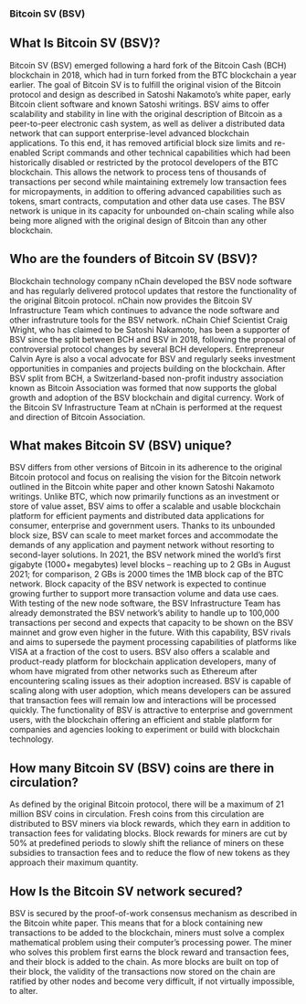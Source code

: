 
















### Bitcoin SV (BSV)
## What Is Bitcoin SV (BSV)?
Bitcoin SV (BSV) emerged following a hard fork of the Bitcoin Cash (BCH) blockchain in 2018, which had in turn forked from the BTC blockchain a year earlier.
The goal of Bitcoin SV is to fulfill the original vision of the Bitcoin protocol and design as described in Satoshi Nakamoto’s white paper, early Bitcoin client software and known Satoshi writings. BSV aims to offer scalability and stability in line with the original description of Bitcoin as a peer-to-peer electronic cash system, as well as deliver a distributed data network that can support enterprise-level advanced blockchain applications.
To this end, it has removed artificial block size limits and re-enabled Script commands and other technical capabilities which had been historically disabled or restricted by the protocol developers of the BTC blockchain. This allows the network to process tens of thousands of transactions per second while maintaining extremely low transaction fees for micropayments, in addition to offering advanced capabilities such as tokens, smart contracts, computation and other data use cases.
The BSV network is unique in its capacity for unbounded on-chain scaling while also being more aligned with the original design of Bitcoin than any other blockchain.

## Who are the founders of Bitcoin SV (BSV)?
Blockchain technology company nChain developed the BSV node software and has regularly delivered protocol updates that restore the functionality of the original Bitcoin protocol. nChain now provides the Bitcoin SV Infrastructure Team which continues to advance the node software and other infrastruture tools for the BSV network.
nChain Chief Scientist Craig Wright, who has claimed to be Satoshi Nakamoto, has been a supporter of BSV since the split between BCH and BSV in 2018, following the proposal of controversial protocol changes by several BCH developers.
Entrepreneur Calvin Ayre is also a vocal advocate for BSV and regularly seeks investment opportunities in companies and projects building on the blockchain.
After BSV split from BCH, a Switzerland-based non-profit industry association known as Bitcoin Association was formed that now supports the global growth and adoption of the BSV blockchain and digital currency. Work of the Bitcoin SV Infrastructure Team at nChain is performed at the request and direction of Bitcoin Association.

## What makes Bitcoin SV (BSV) unique?
BSV differs from other versions of Bitcoin in its adherence to the original Bitcoin protocol and focus on realising the vision for the Bitcoin network outlined in the Bitcoin white paper and other known Satoshi Nakamoto writings. Unlike BTC, which now primarily functions as an investment or store of value asset, BSV aims to offer a scalable and usable blockchain platform for efficient payments and distributed data applications for consumer, enterprise and government users.
Thanks to its unbounded block size, BSV can scale to meet market forces and accommodate the demands of any application and payment network without resorting to second-layer solutions. In 2021, the BSV network mined the world’s first gigabyte (1000+ megabytes) level blocks – reaching up to 2 GBs in August 2021; for comparison, 2 GBs is 2000 times the 1MB block cap of the BTC network. Block capacity of the BSV network is expected to continue growing further to support more transaction volume and data use caes.
With testing of the new node software, the BSV Infrastructure Team has already demonstrated the BSV network’s ability to handle up to 100,000 transactions per second and expects that capacity to be shown on the BSV mainnet and grow even higher in the future. With this capability, BSV rivals and aims to supersede the payment processing capabilities of platforms like VISA at a fraction of the cost to users.
BSV also offers a scalable and product-ready platform for blockchain application developers, many of whom have migrated from other networks such as Ethereum after encountering scaling issues as their adoption increased. BSV is capable of scaling along with user adoption, which means developers can be assured that transaction fees will remain low and interactions will be processed quickly.
The functionality of BSV is attractive to enterprise and government users, with the blockchain offering an efficient and stable platform for companies and agencies looking to experiment or build with blockchain technology.

## How many Bitcoin SV (BSV) coins are there in circulation?
As defined by the original Bitcoin protocol, there will be a maximum of 21 million BSV coins in circulation. Fresh coins from this circulation are distributed to BSV miners via block rewards, which they earn in addition to transaction fees for validating blocks.
Block rewards for miners are cut by 50% at predefined periods to slowly shift the reliance of miners on these subsidies to transaction fees and to reduce the flow of new tokens as they approach their maximum quantity.

## How Is the Bitcoin SV network secured?
BSV is secured by the proof-of-work consensus mechanism as described in the Bitcoin white paper. This means that for a block containing new transactions to be added to the blockchain, miners must solve a complex mathematical problem using their computer’s processing power. The miner who solves this problem first earns the block reward and transaction fees, and their block is added to the chain.
As more blocks are built on top of their block, the validity of the transactions now stored on the chain are ratified by other nodes and become very difficult, if not virtually impossible, to alter.


